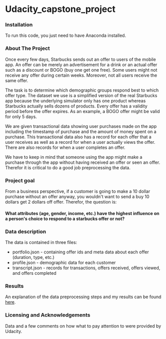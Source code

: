 # Udacity_capstone_project

### Installation
To run this code, you just need to have Anaconda installed.

### About The Project
Once every few days, Starbucks sends out an offer to users of the mobile app. An offer can be merely an advertisement for a drink or an actual offer such as a discount or BOGO (buy one get one free). Some users might not receive any offer during certain weeks. Moreover, not all users receive the same offer. 

The task is to determine which demographic groups respond best to which offer type. The dataset we use is a simplified version of the real Starbucks app because the underlying simulator only has one product whereas Starbucks actually sells dozens of products. Every offer has a validity period before the offer expires. As an example, a BOGO offer might be valid for only 5 days.

We are given transactional data showing user purchases made on the app including the timestamp of purchase and the amount of money spent on a purchase. This transactional data also has a record for each offer that a user receives as well as a record for when a user actually views the offer. There are also records for when a user completes an offer.

We have to keep in mind that someone using the app might make a purchase through the app without having received an offer or seen an offer. Therefor it is critical to do a good job preprocessing the data.

### Project goal
From a business perspective, if a customer is going to make a 10 dollar purchase without an offer anyway, you wouldn't want to send a buy 10 dollars get 2 dollars off offer.
Therefor, the question is:
#### What attributes (age, gender, income, etc.) have the highest influence on a person's choice to respond to a starbucks offer or not?

### Data description
The data is contained in three files:

* portfolio.json - containing offer ids and meta data about each offer (duration, type, etc.)
* profile.json - demographic data for each customer
* transcript.json - records for transactions, offers received, offers viewed, and offers completed

### Results

An explanation of the data preprocessing steps and my results can be found [here](https://tobias-merk2.medium.com/what-attributes-have-the-highest-influence-on-a-persons-choice-to-respond-to-a-certain-starbucks-7da87b11bdad). 

### Licensing and Acknowledgements

Data and a few comments on how what to pay attention to were provided by Udacity. 






